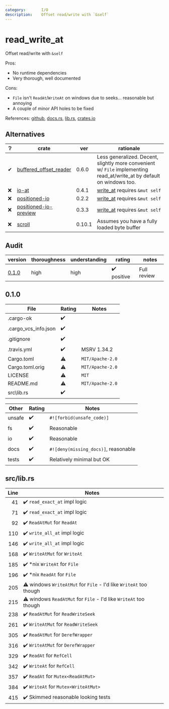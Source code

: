 ```yaml
---
category:       I/O
description:    Offset read/write with `&self`
---
```


# read_write_at

Offset read/write with `&self`

Pros:
* No runtime dependencies
* Very thorough, well documented

Cons:
* `File` isn't `ReadAt`/`WriteAt` on windows due to seeks... reasonable but annoying
* A couple of minor API holes to be fixed

References:
[github](https://github.com/vi/read_write_at),
[docs.rs](https://docs.rs/read_write_at/),
[lib.rs](https://lib.rs/crates/read_write_at),
[crates.io](https://crates.io/crates/read_write_at)



## Alternatives

| ❔  | crate                   | ver   | rationale |
|-----| ----------------------- | ----- | --------- |
| ✔  | [buffered_offset_reader] | 0.6.0 | Less generalized.  Decent, slightly more convenient w/ `File` implementing read_at/write_at by default on windows too.
| ❌ | [io-at]                  | 0.4.1 | [write_at](https://docs.rs/io-at/0.4.1/io_at/trait.WriteAt.html#tymethod.write_at) requires `&mut self`
| ❌ | [positioned-io]          | 0.2.2 | [write_at](https://docs.rs/positioned-io/0.2.2/positioned_io/trait.WriteAt.html#tymethod.write_at) requires `&mut self`
| ❌ | [positioned-io-preview]  | 0.3.3 | [write_at](https://docs.rs/positioned-io-preview/0.3.3/positioned_io_preview/trait.WriteAt.html#tymethod.write_at) requires `&mut self`
| ❌ | [scroll]                 | 0.10.1 | Assumes you have a fully loaded byte buffer

[buffered_offset_reader]:   https://lib.rs/crates/io-at
[read_write_at]:            https://lib.rs/crates/read_write_at
[io-at]:                    https://lib.rs/crates/io-at
[positioned-io]:            https://lib.rs/crates/positioned-io
[positioned-io-preview]:    https://lib.rs/crates/positioned-io-preview
[scroll]:                   https://lib.rs/crates/scroll



## Audit

| version   | thoroughness | understanding | rating | notes |
| --------- | ------------ | ------------- | ------ | ----- |
| [0.1.0] | high | high | ✔️ positive | Full review

<!--
    thoroughness:   none low medium high
    understanding:  none low medium high
    rating:         ❌ dangerous ⚠️❗️ negative ❔ neutral ✔️ positive ✔️ strong
-->

[0.1.0]: #0.1.0

<h2 name="0.1.0">0.1.0</h2>

| File                                                      | Rating | Notes |
| --------------------------------------------------------- | ------ | ----- |
| <span>.</span>cargo-ok                                    | ✔️
| <span>.</span>cargo_vcs_info<span>.</span>json            | ✔️
| <span>.</span>gitignore                                   | ✔️
| <span>.</span>travis<span>.</span>yml                     | ✔️ | MSRV 1.34.2
| Cargo<span>.</span>toml                                   | ⚠️ | `MIT/Apache-2.0`
| Cargo<span>.</span>toml<span>.</span>orig                 | ⚠️ | `MIT/Apache-2.0`
| LICENSE                                                   | ⚠️ | `MIT`
| README<span>.</span>md                                    | ⚠️ | `MIT/Apache-2.0`
| src\lib<span>.</span>rs                                   | ✔️

| Other     | Rating | Notes |
| --------- | ------ | ----- |
| unsafe    | ✔️ | `#![forbid(unsafe_code)]`
| fs        | ✔️ | Reasonable
| io        | ✔️ | Reasonable
| docs      | ✔️ | `#![deny(missing_docs)]`, reasonable
| tests     | ✔️ | Relatively minimal but OK

<h2 name="0.1.0/src/lib.rs">src/lib.rs</h2>

| Line  | Notes |
| -----:| ----- |
| 41    | ✔️ `read_exact_at` impl logic
| 71    | ✔️ `read_exact_at` impl logic
| 92    | ✔️ `ReadAtMut` for `ReadAt`
| 110   | ✔️ `write_all_at` impl logic
| 146   | ✔️ `write_all_at` impl logic
| 168   | ✔️ `WriteAtMut` for `WriteAt`
| 185   | ✔️ \*nix `WriteAt` for `File`
| 196   | ✔️ \*nix `ReadAt` for `File`
| 205   | ⚠️ windows `WriteAtMut` for `File` - I'd like `WriteAt` too though
| 215   | ⚠️ windows `ReadAtMut` for `File` - I'd like `WriteAt` too though
| 238   | ✔️ `ReadAtMut` for `ReadWriteSeek`
| 261   | ✔️ `WriteAtMut` for `ReadWriteSeek`
| 305   | ✔️ `ReadAtMut` for `DerefWrapper`
| 316   | ✔️ `WriteAtMut` for `DerefWrapper`
| 329   | ✔️ `ReadAt` for `RefCell`
| 342   | ✔️ `WriteAt` for `RefCell`
| 357   | ✔️ `ReadAt` for `Mutex<ReadAtMut>`
| 384   | ✔️ `WriteAt` for `Mutex<WriteAtMut>`
| 415   | ✔️ Skimmed reasonable looking tests


<!-- Templates

✔️❔⚠️❗️❌

#### :exclamation:  \[1\] Unsound ...
#### \[1\] Note ...
[1]: #exclamation--1-unsound-...
[2]: #1-note-...
[user/repository#1]: https://github.com/user/repository/issues/1
[user/repository#1]: https://github.com/user/repository/pull/1



# DiffVersionTemplate

| diff                  | rating | notes |
| --------------------- | ------ | ----- |
| 

# Full File Version Template

| Line  | Notes |
| -----:| ----- |
| 

-->
